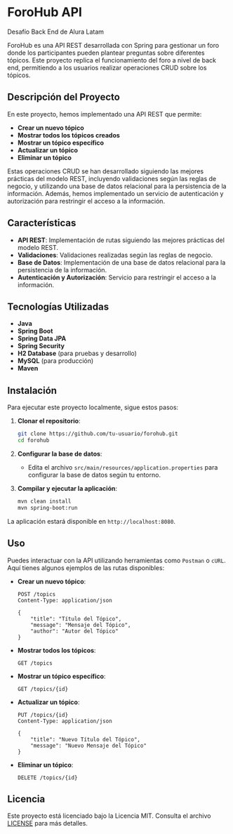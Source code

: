 # ForoHub API

Desafío Back End de Alura Latam

ForoHub es una API REST desarrollada con Spring para gestionar un foro donde los participantes pueden plantear preguntas sobre diferentes tópicos. Este proyecto replica el funcionamiento del foro a nivel de back end, permitiendo a los usuarios realizar operaciones CRUD sobre los tópicos.

## Descripción del Proyecto

En este proyecto, hemos implementado una API REST que permite:

- **Crear un nuevo tópico**
- **Mostrar todos los tópicos creados**
- **Mostrar un tópico específico**
- **Actualizar un tópico**
- **Eliminar un tópico**

Estas operaciones CRUD se han desarrollado siguiendo las mejores prácticas del modelo REST, incluyendo validaciones según las reglas de negocio, y utilizando una base de datos relacional para la persistencia de la información. Además, hemos implementado un servicio de autenticación y autorización para restringir el acceso a la información.

## Características

- **API REST**: Implementación de rutas siguiendo las mejores prácticas del modelo REST.
- **Validaciones**: Validaciones realizadas según las reglas de negocio.
- **Base de Datos**: Implementación de una base de datos relacional para la persistencia de la información.
- **Autenticación y Autorización**: Servicio para restringir el acceso a la información.


## Tecnologías Utilizadas

- **Java**
- **Spring Boot**
- **Spring Data JPA**
- **Spring Security**
- **H2 Database** (para pruebas y desarrollo)
- **MySQL** (para producción)
- **Maven**

## Instalación

Para ejecutar este proyecto localmente, sigue estos pasos:

1. **Clonar el repositorio**:

    ```sh
    git clone https://github.com/tu-usuario/forohub.git
    cd forohub
    ```

2. **Configurar la base de datos**:
    - Edita el archivo `src/main/resources/application.properties` para configurar la base de datos según tu entorno.

3. **Compilar y ejecutar la aplicación**:

    ```sh
    mvn clean install
    mvn spring-boot:run
    ```

La aplicación estará disponible en `http://localhost:8080`.

## Uso

Puedes interactuar con la API utilizando herramientas como `Postman` o `cURL`. Aquí tienes algunos ejemplos de las rutas disponibles:

- **Crear un nuevo tópico**:

    ```
    POST /topics
    Content-Type: application/json
    
    {
        "title": "Título del Tópico",
        "message": "Mensaje del Tópico",
        "author": "Autor del Tópico"
    }
    ```

- **Mostrar todos los tópicos**:

    ```
    GET /topics
    ```

- **Mostrar un tópico específico**:

    ```
    GET /topics/{id}
    ```

- **Actualizar un tópico**:

    ```
    PUT /topics/{id}
    Content-Type: application/json
    
    {
        "title": "Nuevo Título del Tópico",
        "message": "Nuevo Mensaje del Tópico"
    }
    ```

- **Eliminar un tópico**:

    ```
    DELETE /topics/{id}
    ```
  
## Licencia

Este proyecto está licenciado bajo la Licencia MIT. Consulta el archivo [LICENSE](LICENSE) para más detalles.

